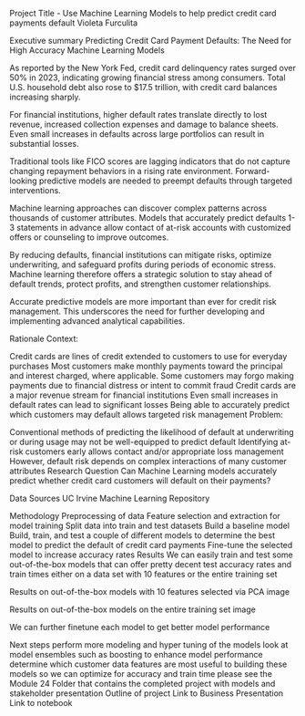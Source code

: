 Project Title - Use Machine Learning Models to help predict credit card payments default
Violeta Furculita

Executive summary
Predicting Credit Card Payment Defaults: The Need for High Accuracy Machine Learning Models

As reported by the New York Fed, credit card delinquency rates surged over 50% in 2023, indicating growing financial stress among consumers. Total U.S. household debt also rose to $17.5 trillion, with credit card balances increasing sharply.

For financial institutions, higher default rates translate directly to lost revenue, increased collection expenses and damage to balance sheets. Even small increases in defaults across large portfolios can result in substantial losses.

Traditional tools like FICO scores are lagging indicators that do not capture changing repayment behaviors in a rising rate environment. Forward-looking predictive models are needed to preempt defaults through targeted interventions.

Machine learning approaches can discover complex patterns across thousands of customer attributes. Models that accurately predict defaults 1-3 statements in advance allow contact of at-risk accounts with customized offers or counseling to improve outcomes.

By reducing defaults, financial institutions can mitigate risks, optimize underwriting, and safeguard profits during periods of economic stress. Machine learning therefore offers a strategic solution to stay ahead of default trends, protect profits, and strengthen customer relationships.

Accurate predictive models are more important than ever for credit risk management. This underscores the need for further developing and implementing advanced analytical capabilities.

Rationale
Context:

Credit cards are lines of credit extended to customers to use for everyday purchases
Most customers make monthly payments toward the principal and interest charged, where applicable. Some customers may forgo making payments due to financial distress or intent to commit fraud
Credit cards are a major revenue stream for financial institutions
Even small increases in default rates can lead to significant losses
Being able to accurately predict which customers may default allows targeted risk management
Problem:

Conventional methods of predicting the likelihood of default at underwriting or during usage may not be well-equipped to predict default
Identifying at-risk customers early allows contact and/or appropriate loss management
However, default risk depends on complex interactions of many customer attributes
Research Question
Can Machine Learning models accurately predict whether credit card customers will default on their payments?

Data Sources
UC Irvine Machine Learning Repository

Methodology
Preprocessing of data
Feature selection and extraction for model training
Split data into train and test datasets
Build a baseline model
Build, train, and test a couple of different models to determine the best model to predict the default of credit card payments
Fine-tune the selected model to increase accuracy rates
Results
We can easily train and test some out-of-the-box models that can offer pretty decent test accuracy rates and train times either on a data set with 10 features or the entire training set

Results on out-of-the-box models with 10 features selected via PCA image

Results on out-of-the-box models on the entire training set image

We can further finetune each model to get better model performance

Next steps
perform more modeling and hyper tuning of the models
look at model ensembles such as boosting to enhance model performance
determine which customer data features are most useful to building these models so we can optimize for accuracy and train time
please see the Module 24 Folder that contains the completed project with models and stakeholder presentation
Outline of project
Link to Business Presentation
Link to notebook

